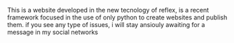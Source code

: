 This is a website developed in the new tecnology of reflex, is a recent framework focused in the use of only python to create websites and publish them.
if you see any type of issues, i will stay ansiouly awaiting for a message in my social networks
